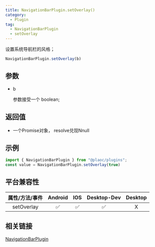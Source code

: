 ```yaml
---
title: NavigationBarPlugin.setOverlay()
category:
  - Plugin
tag:
  - NavigationBarPlugin
  - setOverlay 
---
```


设置系统导航栏的风格；

```js
NavigationBarPlugin.setOverlay(b)
```

## 参数

  - b

    参数接受一个 boolean;


## 返回值

  - 一个Promise对象， resolve兑现Nnull

## 示例
```js
import { NavigationBarPlugin } from "@plaoc/plugins";
const value = NavigationBarPlugin.setOverlay(true)
```


## 平台兼容性

| 属性/方法/事件 | Android | IOS | Desktop-Dev | Desktop |
|:------------:|:-------:|:---:|:-----------:|:-------:|
| setOverlay   | ✅      | ✅  | ✅          | X       |

## 相关链接

[NavigationBarPlugin](./index.md)


